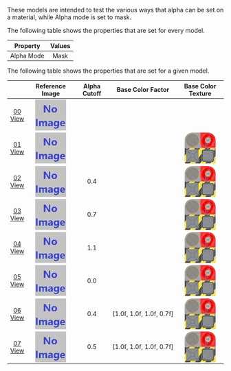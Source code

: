 These models are intended to test the various ways that alpha can be set on a material, while Alpha mode is set to mask.  

The following table shows the properties that are set for every model.  

| Property | **Values** |
| :---: | :---: |
| Alpha Mode | Mask |


The following table shows the properties that are set for a given model.  

|   | Reference Image | Alpha Cutoff | Base Color Factor | Base Color Texture |
| :---: | :---: | :---: | :---: | :---: |
| [00](Material_AlphaMask_00.gltf)<br>[View](https://bghgary.github.io/glTF-Asset-Generator/Preview/BabylonJS/?fileName=Material_AlphaMask_00.gltf) | [<img src="Thumbnails/Material_AlphaMask_00.png" align="middle">](ReferenceImages/Material_AlphaMask_00.png) |   |   |   |
| [01](Material_AlphaMask_01.gltf)<br>[View](https://bghgary.github.io/glTF-Asset-Generator/Preview/BabylonJS/?fileName=Material_AlphaMask_01.gltf) | [<img src="Thumbnails/Material_AlphaMask_01.png" align="middle">](ReferenceImages/Material_AlphaMask_01.png) |   |   | [<img src="Thumbnails/BaseColor_Plane.png" align="middle">](Textures/BaseColor_Plane.png) |
| [02](Material_AlphaMask_02.gltf)<br>[View](https://bghgary.github.io/glTF-Asset-Generator/Preview/BabylonJS/?fileName=Material_AlphaMask_02.gltf) | [<img src="Thumbnails/Material_AlphaMask_02.png" align="middle">](ReferenceImages/Material_AlphaMask_02.png) | 0.4 |   | [<img src="Thumbnails/BaseColor_Plane.png" align="middle">](Textures/BaseColor_Plane.png) |
| [03](Material_AlphaMask_03.gltf)<br>[View](https://bghgary.github.io/glTF-Asset-Generator/Preview/BabylonJS/?fileName=Material_AlphaMask_03.gltf) | [<img src="Thumbnails/Material_AlphaMask_03.png" align="middle">](ReferenceImages/Material_AlphaMask_03.png) | 0.7 |   | [<img src="Thumbnails/BaseColor_Plane.png" align="middle">](Textures/BaseColor_Plane.png) |
| [04](Material_AlphaMask_04.gltf)<br>[View](https://bghgary.github.io/glTF-Asset-Generator/Preview/BabylonJS/?fileName=Material_AlphaMask_04.gltf) | [<img src="Thumbnails/Material_AlphaMask_04.png" align="middle">](ReferenceImages/Material_AlphaMask_04.png) | 1.1 |   | [<img src="Thumbnails/BaseColor_Plane.png" align="middle">](Textures/BaseColor_Plane.png) |
| [05](Material_AlphaMask_05.gltf)<br>[View](https://bghgary.github.io/glTF-Asset-Generator/Preview/BabylonJS/?fileName=Material_AlphaMask_05.gltf) | [<img src="Thumbnails/Material_AlphaMask_05.png" align="middle">](ReferenceImages/Material_AlphaMask_05.png) | 0.0 |   | [<img src="Thumbnails/BaseColor_Plane.png" align="middle">](Textures/BaseColor_Plane.png) |
| [06](Material_AlphaMask_06.gltf)<br>[View](https://bghgary.github.io/glTF-Asset-Generator/Preview/BabylonJS/?fileName=Material_AlphaMask_06.gltf) | [<img src="Thumbnails/Material_AlphaMask_06.png" align="middle">](ReferenceImages/Material_AlphaMask_06.png) | 0.4 | [1.0f,&nbsp;1.0f,&nbsp;1.0f,&nbsp;0.7f] | [<img src="Thumbnails/BaseColor_Plane.png" align="middle">](Textures/BaseColor_Plane.png) |
| [07](Material_AlphaMask_07.gltf)<br>[View](https://bghgary.github.io/glTF-Asset-Generator/Preview/BabylonJS/?fileName=Material_AlphaMask_07.gltf) | [<img src="Thumbnails/Material_AlphaMask_07.png" align="middle">](ReferenceImages/Material_AlphaMask_07.png) | 0.5 | [1.0f,&nbsp;1.0f,&nbsp;1.0f,&nbsp;0.7f] | [<img src="Thumbnails/BaseColor_Plane.png" align="middle">](Textures/BaseColor_Plane.png) |
 
